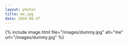 ```yaml
---
layout: photos
title: me.jpg
date: 2016-06-27
---
```


<!-- more -->
{% include image.html file="/images/dummy.jpg" alt="me" url="/images/dummy.jpg" %}